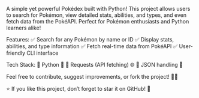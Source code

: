 A simple yet powerful Pokédex built with Python! This project allows users to search for Pokémon, view detailed stats, abilities, and types, and even fetch data from the PokéAPI. Perfect for Pokémon enthusiasts and Python learners alike!

Features:
✅ Search for any Pokémon by name or ID
✅ Display stats, abilities, and type information
✅ Fetch real-time data from PokéAPI
✅ User-friendly CLI interface

Tech Stack:
🔹 Python 🐍
🔹 Requests (API fetching) 🌐
🔹 JSON handling 📜

Feel free to contribute, suggest improvements, or fork the project! 🚀🔥

⭐ If you like this project, don’t forget to star it on GitHub! 🌟







